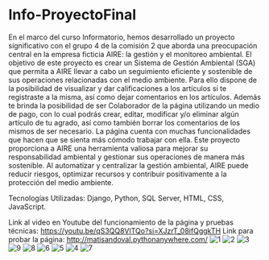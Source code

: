 # Info-ProyectoFinal

En el marco del curso Informatorio, hemos desarrollado un proyecto significativo con el grupo 4 de la comisión 2 que aborda una preocupación central en la empresa ficticia AIRE: la gestión y el monitoreo ambiental. El objetivo de este proyecto es crear un Sistema de Gestión 
Ambiental (SGA) que permita a AIRE llevar a cabo un seguimiento eficiente y sostenible de sus operaciones relacionadas con el medio ambiente. Para ello dispone de la posibilidad de visualizar y dar calificaciones a los artículos si te registraste a la misma, así como dejar
comentarios en los artículos. Además te brinda la posibilidad de ser Colaborador de la página utilizando un medio de pago, con lo cual podrás crear, editar, modificar y/o eliminar algún artículo de tu agrado, así como también borrar los comentarios de los mismos de ser 
necesario. La página cuenta con muchas funcionalidades que hacen que se sienta más cómodo trabajar con ella.
Este proyecto proporciona a AIRE una herramienta valiosa para mejorar su responsabilidad ambiental y gestionar sus operaciones de manera más sostenible. Al automatizar y centralizar la gestión ambiental, AIRE puede reducir riesgos, optimizar recursos y contribuir 
positivamente a la protección del medio ambiente.

Tecnologías Utilizadas: Django, Python, SQL Server, HTML, CSS, JavaScript.

Link al video en Youtube del funcionamiento de la página y pruebas técnicas: https://youtu.be/qS3QQ8VlTQo?si=XJzrT_08ifQggkTH
Link para probar la página: http://matisandoval.pythonanywhere.com/
![1](https://github.com/MatiSandoval/Info-ProyectoFinal/assets/84159947/464afa50-14fb-43a0-981a-d85b640d60e5)
![2](https://github.com/MatiSandoval/Info-ProyectoFinal/assets/84159947/86f1095f-2ff6-48a0-8152-110c477fb50e)
![3](https://github.com/MatiSandoval/Info-ProyectoFinal/assets/84159947/eca83a13-4002-402e-923a-fbe94ab02588)
![9](https://github.com/MatiSandoval/Info-ProyectoFinal/assets/84159947/cad4e834-13ef-45ea-bb46-ba9754a9399a)
![8](https://github.com/MatiSandoval/Info-ProyectoFinal/assets/84159947/ef7d3d39-9517-47fd-b788-4c53e15fee4a)
![6](https://github.com/MatiSandoval/Info-ProyectoFinal/assets/84159947/640c542c-7788-4bf9-90d7-24f2b6264765)
![5](https://github.com/MatiSandoval/Info-ProyectoFinal/assets/84159947/9364e991-999b-4bec-b0c7-7e5b72331238)
![4](https://github.com/MatiSandoval/Info-ProyectoFinal/assets/84159947/8c5a43a4-c4f5-4754-86e7-de85686d88f9)
![7](https://github.com/MatiSandoval/Info-ProyectoFinal/assets/84159947/4ca33b81-aca4-41f0-b4e8-982294102328)
